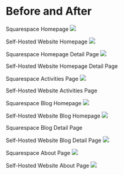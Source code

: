 # Before and After

Squarespace Homepage
![](images/original-website-homepage.png)

Self-Hosted Website Homepage
![](images/self-hosted-website-homepage.png)

Squarespace Homepage Detail Page
![](images/original-website-homepage-detail.png)

Self-Hosted Website Homepage Detail Page

Squarespace Activities Page
![](images/original-website-activities.png)

Self-Hosted Website Activities Page

Squarespace Blog Homepage
![](images/original-website-blog.png)

Self-Hosted Website Blog Homepage
![](images/self-hosted-website-blog-homepage.png)

Squarespace Blog Detail Page

Self-Hosted Website Blog Detail Page
![](images/self-hosted-website-blog-detail-page.png)

Squarespace About Page
![](images/original-website-about.png)

Self-Hosted Website About Page
![](images/self-hosted-website-about-page.png)
